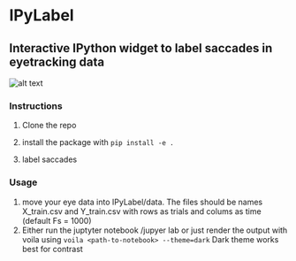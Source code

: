 # IPyLabel
## Interactive IPython widget to label saccades in eyetracking data
![alt text](https://github.com/timnaher/saclabel/blob/main/other/screenshot.png)

### Instructions
1) Clone the repo
2) install the package with
` pip install -e . `

3) label saccades


### Usage
1) move your eye data into IPyLabel/data. The files should be names X_train.csv and Y_train.csv with rows as trials and colums as time (default Fs = 1000)
2) Either run the juptyter notebook /jupyer lab or just render the output with voila using `voila <path-to-notebook> --theme=dark` Dark theme works best for contrast

